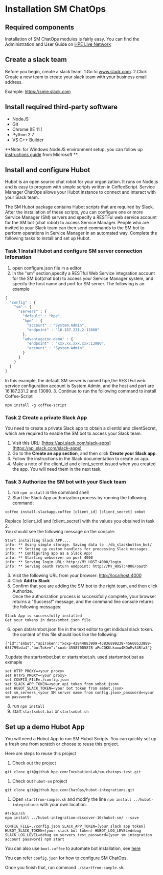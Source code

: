 #  Installation SM ChatOps

## Required components

Installation of SM ChatOps modules is fairly easy. You can find the Administration and User Guide on [HPE Live Network](https://hpln.hpe.com/product/chatops/content)


## Create a slack team  
Before you begin, create a slack team. 
1.Go to www.slack.com.
2.Click Create a new team to create your slack team with your business email address.

Example:
https://smie.slack.com


## Install required third-party software  
- NodeJS  
- Git   
- Chrome (IE 11 )
- Python 2.7 
- VS C++ Builder 

**Note: for Windows NodeJS environment setup, you can follow up [instructions guide](https://github.com/Microsoft/nodejs-guidelines/blob/master/windows-environment.md#compiling-native-addon-modules) from Microsoft
**

## Install and configure Hubot  
Hubot is an open source chat robot for your organization. It runs on Node.js and is easy to program with simple scripts written in CoffeeScript. Service Manager ChatOps allows your Hubot instance to connect and interact with your Slack team.

The SM Hubot package contains Hubot scripts that are required by Slack. After the installation of these scripts, you can configure one or more Service Manager (SM) servers and specify a RESTFul web service account for the SM bot (chat robot) to access Service Manager. People who are invited to your Slack team can then send commands to the SM bot to perform operations in Service Manager in an automated way.
Complete the following tasks to install and set up Hubot.

### Task 1 Install Hubot and configure SM server connection infomation
1. open configure.json file in a editor
2. in the "sm" section,specify a RESTful Web Service integration account for the SM bot(chat bot) to access your Service Manager system, and specify the host name and port for SM server.
   The following is an example
```js
{
  "config" : {
    "sm" : {
      "servers" : {
        "default" : "hpe",
        "hpe" : {
          "account" : "System.Admin",
          "endpoint" : "16.187.231.2:13080"
        },
        "advantageinc-demo" : {
          "endpoint" : "xxx.xx.xxx.xxx:13080",
          "account" : "System.Admin"
        }
      }
    }
  }
}
```
In this example, the default SM server is named hpe,the RESTFul web service configuration account is System.Admin, and the host and port are 16.187.231.2 and 13080.
3. Continue to run the following command to install Coffee-Script
```
npm install -g coffee-script
```

### Task 2 Create a private Slack App
  You need to create a private Slack app to obtain a clientId and clientSecret, which are required to enable the SM bot to access your Slack team.
1. Visit this URL: [https://api.slack.com/slack-apps](https://api.slack.com/slack-apps)  
2. Go to the **Create an app section**, and then click **Create your Slack app**. 
3. Follow the instructions in the Slack documentation to create an app.  
4. Make a note of the client_id and client_secret issued when you created the app. You will need them in the next task.  

### Task 3 Authorize the SM bot with your Slack team   
1. run `npm install` in the command shell  
2. Start the Slack App authorization process by running the following command:  
```
coffee install-slackapp.coffee [client_id] [client_secret] smbot
```
Replace [client_id] and [client_secret] with the values you obtained in task 2.   
You should see the following message on the console:  
```
Start installing Slack APP....  
info: ** Using simple storage. Saving data to ./db_slackbutton_bot/  
info: ** Setting up custom handlers for processing Slack messages   
info: ** Configuring app as a Slack App!   
info: ** Starting webserver on port 4000   
info: ** Serving login URL: http://MY_HOST:4000/login   
info: ** Serving oauth return endpoint: http://MY_HOST:4000/oauth
```
3. Visit the following URL from your browser: [http://localhost:4000](http://localhost:4000)  
4. Click **Add to Slack**
5. Confirm that you are adding the SM bot to the right team, and then click Authorize.  
  Once the authorization process is successfully complete, your browser returns a "Success!" message, and the command line console returns the following  messages: 
```  
Slack App is successfully installed   
Get your tokens in data/smbot.json file  
```
6. open data/smbot.json file in the text editor to get indidual slack token.
  the content of this file should look like the following:
```
{"id":"smbot","apiToken":"xoxp-43844883909-43836899238-45600533889-63f799bda4","botToken":"xoxb-45587005878-aFuCQKKLkuxw4KOoMvS4Rfa3"}
```  
7.update the startsmbot.bat or startsmbot.sh.
  used startsmbot.bat as exmaple
```
set HTTP_PROXY=<your proxy>  
set HTTPS_PROXY=<your proxy>  
set CONFIG_FILE=./config.json   
set SLACK_APP_TOKEN=<your api token from smbot.json>   
set HUBOT_SLACK_TOKEN=<your bot token from smbot.json>
set sm_servers_<your SM server name from config.json>_password=<your sm password>  
```
8. run `npm install`
9. start `startsmbot.bat` or `startsmbot.sh`





## Set up a demo Hubot App

You will need a Hubot App to run SM Hubot Scripts. You can quickly set up a fresh one from scratch or choose to reuse this project.

Here are steps to reuse this project

1. Check out the project
  ```
  git clone git@github.hpe.com:IncubationLab/sm-chatops-test.git
  ```
1. Check out `hubot-sm` project
  ```
  git clone git@github.hpe.com:ChatOps/hubot-integrations.git
  ```
1. Open `startfrom-sample.sh` and modify the line `npm install ../hubot-integrations` with your own location.
  ```
  #!/bin/sh
  npm install ../hubot-integration-discover-16/hubot-sm/ --save

  CONFIG_FILE=./config.json SLACK_APP_TOKEN=[your slack app token] HUBOT_SLACK_TOKEN=[your slack bot token] HUBOT_LOG_LEVEL=debug SLACK_LOG_LEVEL=debug sm_servers_test_password=[your sm integration account password] npm start
  ```

You can also use `boot.coffee` to automate bot installation, see [here](install-with-slackbutton.md)

You can refer `config.json` for how to configure SM ChatOps.

Once you finish that, run command `./startfrom-sample.sh`.
